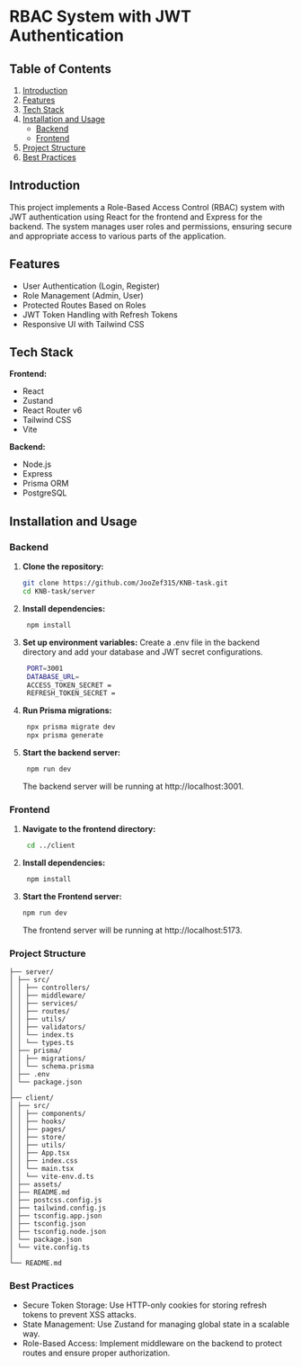 # RBAC System with JWT Authentication

## Table of Contents

1. [Introduction](#introduction)
2. [Features](#features)
3. [Tech Stack](#tech-stack)
4. [Installation and Usage](#installation-and-usage)
   - [Backend](#backend)
   - [Frontend](#frontend)
5. [Project Structure](#project-structure)
6. [Best Practices](#best-practices)

## Introduction

This project implements a Role-Based Access Control (RBAC) system with JWT authentication using React for the frontend and Express for the backend. The system manages user roles and permissions, ensuring secure and appropriate access to various parts of the application.

## Features

- User Authentication (Login, Register)
- Role Management (Admin, User)
- Protected Routes Based on Roles
- JWT Token Handling with Refresh Tokens
- Responsive UI with Tailwind CSS

## Tech Stack

**Frontend:**

- React
- Zustand
- React Router v6
- Tailwind CSS
- Vite

**Backend:**

- Node.js
- Express
- Prisma ORM
- PostgreSQL

## Installation and Usage

### Backend

1. **Clone the repository:**
   ```bash
   git clone https://github.com/JooZef315/KNB-task.git
   cd KNB-task/server
   ```
2. **Install dependencies:**
   ```bash
    npm install
   ```
3. **Set up environment variables:**
   Create a .env file in the backend directory and add your database and JWT secret configurations.
   ```bash
    PORT=3001
    DATABASE_URL=
    ACCESS_TOKEN_SECRET =
    REFRESH_TOKEN_SECRET =
   ```
4. **Run Prisma migrations:**
   ```bash
    npx prisma migrate dev
    npx prisma generate
   ```
5. **Start the backend server:**
   ```bash
    npm run dev
   ```
   The backend server will be running at http://localhost:3001.

### Frontend

1. **Navigate to the frontend directory:**
   ```bash
    cd ../client
   ```
2. **Install dependencies:**
   ```bash
    npm install
   ```
3. **Start the Frontend server:**
   ```bash
   npm run dev
   ```
   The frontend server will be running at http://localhost:5173.

### Project Structure

    ├── server/
    │ ├── src/
    │ │ ├── controllers/
    │ │ ├── middleware/
    │ │ ├── services/
    │ │ ├── routes/
    │ │ ├── utils/
    │ │ ├── validators/
    │ │ └── index.ts
    │ │ └── types.ts
    │ ├── prisma/
    │ │ ├── migrations/
    │ │ └── schema.prisma
    │ ├── .env
    │ └── package.json
    │
    ├── client/
    │ ├── src/
    │ │ ├── components/
    │ │ ├── hooks/
    │ │ ├── pages/
    │ │ ├── store/
    │ │ ├── utils/
    │ │ ├── App.tsx
    │ │ ├── index.css
    │ │ └── main.tsx
    │ │ └── vite-env.d.ts
    │ ├── assets/
    │ ├── README.md
    │ ├── postcss.config.js
    │ ├── tailwind.config.js
    │ ├── tsconfig.app.json
    │ ├── tsconfig.json
    │ ├── tsconfig.node.json
    │ └── package.json
    │ └── vite.config.ts
    │
    └── README.md

### Best Practices

- Secure Token Storage: Use HTTP-only cookies for storing refresh tokens to prevent XSS attacks.
- State Management: Use Zustand for managing global state in a scalable way.
- Role-Based Access: Implement middleware on the backend to protect routes and ensure proper authorization.
